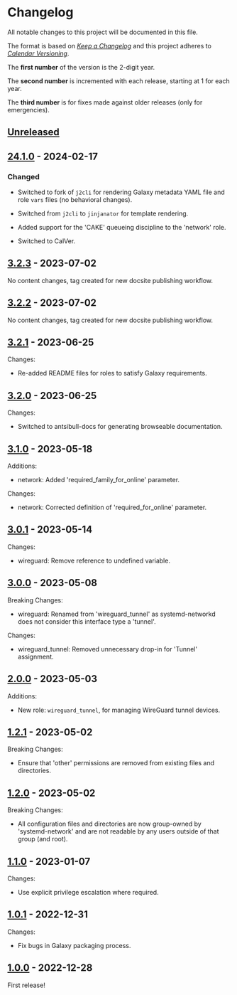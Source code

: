 # Changelog

All notable changes to this project will be documented in this file.

The format is based on [*Keep a
Changelog*](https://keepachangelog.com/en/1.0.0/) and this project
adheres to [*Calendar Versioning*](https://calver.org/).

The **first number** of the version is the 2-digit year.

The **second number** is incremented with each release, starting at 1
for each year.

The **third number** is for fixes made against older releases (only
for emergencies).

## [Unreleased]

## [24.1.0] - 2024-02-17

### Changed

- Switched to fork of `j2cli` for rendering Galaxy metadata YAML file
  and role `vars` files (no behavioral changes).

- Switched from `j2cli` to `jinjanator` for template rendering.

- Added support for the 'CAKE' queueing discipline to the 'network' role.

- Switched to CalVer.

## [3.2.3] - 2023-07-02

No content changes, tag created for new docsite publishing workflow.

## [3.2.2] - 2023-07-02

No content changes, tag created for new docsite publishing workflow.

## [3.2.1] - 2023-06-25

Changes:

* Re-added README files for roles to satisfy Galaxy requirements.

## [3.2.0] - 2023-06-25

Changes:

* Switched to antsibull-docs for generating browseable documentation.

## [3.1.0] - 2023-05-18

Additions:

* network: Added 'required_family_for_online' parameter.

Changes:

* network: Corrected definition of 'required_for_online' parameter.

## [3.0.1] - 2023-05-14

Changes:

* wireguard: Remove reference to undefined variable.

## [3.0.0] - 2023-05-08

Breaking Changes:

* wireguard: Renamed from 'wireguard_tunnel' as systemd-networkd does
  not consider this interface type a 'tunnel'.

Changes:

* wireguard_tunnel: Removed unnecessary drop-in for 'Tunnel' assignment.

## [2.0.0] - 2023-05-03

Additions:

* New role: `wireguard_tunnel`, for managing WireGuard tunnel devices.

## [1.2.1] - 2023-05-02

Breaking Changes:

* Ensure that 'other' permissions are removed from existing files and
  directories.

## [1.2.0] - 2023-05-02

Breaking Changes:

* All configuration files and directories are now group-owned by
  'systemd-network' and are not readable by any users outside of that
  group (and root).

## [1.1.0] - 2023-01-07

Changes:

* Use explicit privilege escalation where required.

## [1.0.1] - 2022-12-31

Changes:

* Fix bugs in Galaxy packaging process.

## [1.0.0] - 2022-12-28

First release!

[unreleased]: https://github.com/kpfleming/ansible-systemd-networkd/compare/24.1.0...HEAD
[24.1.0]: https://github.com/kpfleming/ansible-systemd-networkd/compare/3.2.3...24.1.0
[3.2.3]: https://github.com/kpfleming/ansible-systemd-networkd/compare/3.2.2...3.2.3
[3.2.2]: https://github.com/kpfleming/ansible-systemd-networkd/compare/3.2.1...3.2.2
[3.2.1]: https://github.com/kpfleming/ansible-systemd-networkd/compare/3.2.0...3.2.1
[3.2.0]: https://github.com/kpfleming/ansible-systemd-networkd/compare/3.1.0...3.2.0
[3.1.0]: https://github.com/kpfleming/ansible-systemd-networkd/compare/3.0.1...3.1.0
[3.0.1]: https://github.com/kpfleming/ansible-systemd-networkd/compare/3.0.0...3.0.1
[3.0.0]: https://github.com/kpfleming/ansible-systemd-networkd/compare/2.0.0...3.0.0
[2.0.0]: https://github.com/kpfleming/ansible-systemd-networkd/compare/1.2.1...2.0.0
[1.2.1]: https://github.com/kpfleming/ansible-systemd-networkd/compare/1.2.0...1.2.1
[1.2.0]: https://github.com/kpfleming/ansible-systemd-networkd/compare/1.1.0...1.2.0
[1.1.0]: https://github.com/kpfleming/ansible-systemd-networkd/compare/1.0.1...1.1.0
[1.0.1]: https://github.com/kpfleming/ansible-systemd-networkd/compare/1.0.0...1.0.1
[1.0.0]: https://github.com/kpfleming/ansible-systemd-networkd/compare/4b825dc642cb6eb9a060e54bf8d69288fbee4904...1.0.0

